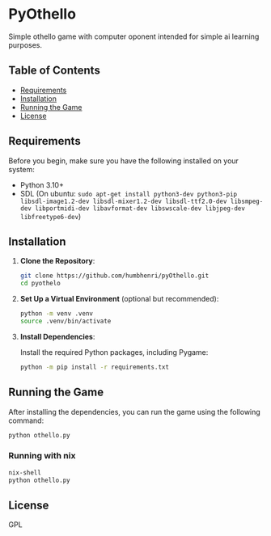 # PyOthello

Simple othello game with computer oponent intended for simple ai learning purposes.

## Table of Contents

- [Requirements](#requirements)
- [Installation](#installation)
- [Running the Game](#running-the-game)
- [License](#license)

## Requirements

Before you begin, make sure you have the following installed on your system:

- Python 3.10+
- SDL (On ubuntu: `sudo apt-get install python3-dev python3-pip libsdl-image1.2-dev libsdl-mixer1.2-dev libsdl-ttf2.0-dev libsmpeg-dev libportmidi-dev libavformat-dev libswscale-dev libjpeg-dev libfreetype6-dev`)

## Installation

1. **Clone the Repository**:

   ```bash
   git clone https://github.com/humbhenri/pyOthello.git
   cd pyothelo
   ```

2. **Set Up a Virtual Environment** (optional but recommended):

   ```bash
   python -m venv .venv
   source .venv/bin/activate
   ```

3. **Install Dependencies**:

   Install the required Python packages, including Pygame:

   ```bash
   python -m pip install -r requirements.txt
   ```

## Running the Game

After installing the dependencies, you can run the game using the following command:

```bash
python othello.py
```

### Running with nix

```bash
nix-shell
python othello.py
```

## License

GPL
